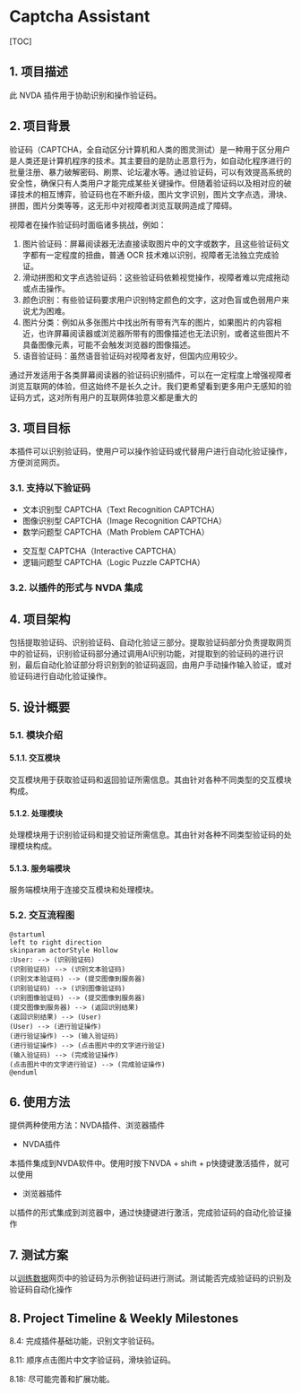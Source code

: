 # Captcha Assistant

[TOC]

## 1. 项目描述

此 NVDA 插件用于协助识别和操作验证码。

## 2. 项目背景

验证码（CAPTCHA，全自动区分计算机和人类的图灵测试）是一种用于区分用户是人类还是计算机程序的技术。其主要目的是防止恶意行为，如自动化程序进行的批量注册、暴力破解密码、刷票、论坛灌水等。通过验证码，可以有效提高系统的安全性，确保只有人类用户才能完成某些关键操作。但随着验证码以及相对应的破译技术的相互博弈，验证码也在不断升级，图片文字识别，图片文字点选，滑块、拼图，图片分类等等，这无形中对视障者浏览互联网造成了障碍。

视障者在操作验证码时面临诸多挑战，例如：

1. 图片验证码：屏幕阅读器无法直接读取图片中的文字或数字，且这些验证码文字都有一定程度的扭曲，普通 OCR 技术难以识别，视障者无法独立完成验证。
2. 滑动拼图和文字点选验证码：这些验证码依赖视觉操作，视障者难以完成拖动或点击操作。
3. 颜色识别：有些验证码要求用户识别特定颜色的文字，这对色盲或色弱用户来说尤为困难。
4. 图片分类：例如从多张图片中找出所有带有汽车的图片，如果图片的内容相近，也许屏幕阅读器或浏览器所带有的图像描述也无法识别，或者这些图片不具备图像元素，可能不会触发浏览器的图像描述。
5. 语音验证码：虽然语音验证码对视障者友好，但国内应用较少。

通过开发适用于各类屏幕阅读器的验证码识别插件，可以在一定程度上增强视障者浏览互联网的体验，但这始终不是长久之计。我们更希望看到更多用户无感知的验证码方式，这对所有用户的互联网体验意义都是重大的

## 3. 项目目标

本插件可以识别验证码，使用户可以操作验证码或代替用户进行自动化验证操作，方便浏览网页。

### 3.1. 支持以下验证码

* 文本识别型 CAPTCHA（Text Recognition CAPTCHA）
* 图像识别型 CAPTCHA（Image Recognition CAPTCHA）
* 数学问题型 CAPTCHA（Math Problem CAPTCHA）
<!-- * 音频型 CAPTCHA（Audio CAPTCHA） -->
* 交互型 CAPTCHA（Interactive CAPTCHA）
* 逻辑问题型 CAPTCHA（Logic Puzzle CAPTCHA）
<!-- * 游戏型 CAPTCHA（Game CAPTCHA）
* 动态型 CAPTCHA（Dynamic CAPTCHA -->

### 3.2. 以插件的形式与 NVDA 集成

## 4. 项目架构

包括提取验证码、识别验证码、自动化验证三部分。提取验证码部分负责提取网页中的验证码，识别验证码部分通过调用AI识别功能，对提取到的验证码的进行识别，最后自动化验证部分将识别到的验证码返回，由用户手动操作输入验证，或对验证码进行自动化验证操作。

## 5. 设计概要

### 5.1. 模块介绍

#### 5.1.1. 交互模块

交互模块用于获取验证码和返回验证所需信息。其由针对各种不同类型的交互模块构成。

#### 5.1.2. 处理模块

处理模块用于识别验证码和提交验证所需信息。其由针对各种不同类型验证码的处理模块构成。

#### 5.1.3. 服务端模块

服务端模块用于连接交互模块和处理模块。

### 5.2. 交互流程图

```plantuml
@startuml
left to right direction
skinparam actorStyle Hollow
:User: --> (识别验证码)
(识别验证码) --> (识别文本验证码)
(识别文本验证码) --> (提交图像到服务器)
(识别验证码) --> (识别图像验证码)
(识别图像验证码) --> (提交图像到服务器)
(提交图像到服务器) --> (返回识别结果)
(返回识别结果) --> (User)
(User) --> (进行验证操作)
(进行验证操作) --> (输入验证码)
(进行验证操作) --> (点击图片中的文字进行验证)
(输入验证码) --> (完成验证操作)
(点击图片中的文字进行验证) --> (完成验证操作)
@enduml
```

## 6. 使用方法

提供两种使用方法：NVDA插件、浏览器插件

* NVDA插件

本插件集成到NVDA软件中。使用时按下NVDA + shift + p快捷键激活插件，就可以使用

* 浏览器插件

以插件的形式集成到浏览器中，通过快捷键进行激活，完成验证码的自动化验证操作

## 7. 测试方案

以[训练数据](http://146.56.204.113:19199/preview)网页中的验证码为示例验证码进行测试。测试能否完成验证码的识别及验证码自动化操作

## 8. Project Timeline & Weekly Milestones

8.4: 完成插件基础功能，识别文字验证码。

8.11: 顺序点击图片中文字验证码，滑块验证码。

8.18: 尽可能完善和扩展功能。
